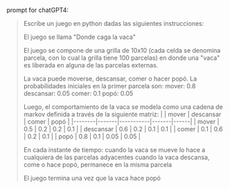 prompt for chatGPT4:

> Escribe un juego en python dadas las siguientes instrucciones:
>
> El juego se llama "Donde caga la vaca"
> 
> El juego se compone de una grilla de 10x10 (cada celda se denomina parcela, con lo cual la grilla tiene 100 parcelas) en donde una "vaca" es liberada en alguna de las 
> parcelas externas.
>
> La vaca puede moverse, descansar, comer o hacer popó.
> La probabilidades iniciales en la primer parcela son:
> mover: 0.8
> descansar: 0.05
> comer: 0.1
> popó: 0.05
> 
> Luego, el comportamiento de la vaca se modela como una cadena de markov definida a través de la siguiente matriz:
> |        | mover | descansar | comer | popó |
> |--------|-------|-----------|-------|------|
> | mover  | 0.5   | 0.2       | 0.2   | 0.1  |
> | descansar | 0.6   | 0.2       | 0.1   | 0.1  |
> | comer  | 0.1   | 0.6       | 0.2   | 0.1  |
> | popó   | 0.8   | 0.1       | 0.05  | 0.05 |
> 
> En cada instante de tiempo:
> cuando la vaca se mueve lo hace a cualquiera de las parcelas adyacentes
> cuando la vaca descansa, come o hace popó, permanece en la misma parcela
> 
> El juego termina una vez que la vaca hace popó